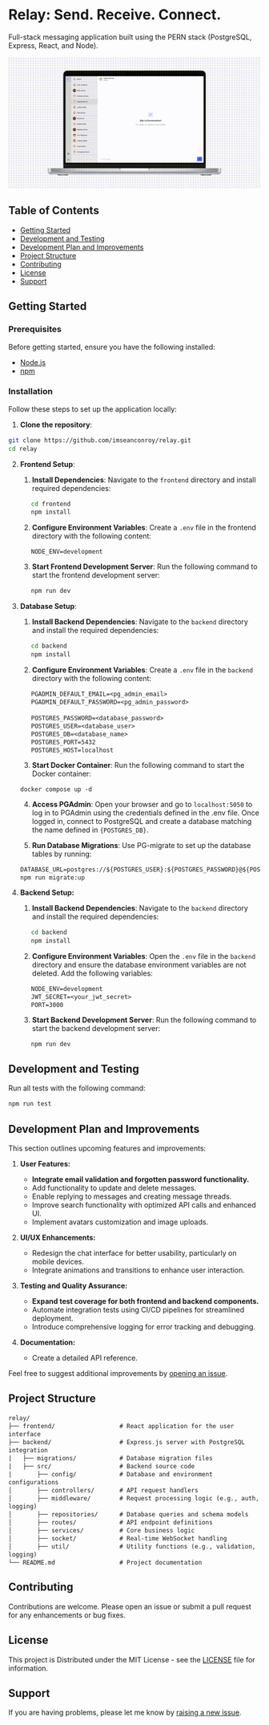 # Relay: Send. Receive. Connect.

Full-stack messaging application built using the PERN stack (PostgreSQL, Express, React, and Node).

![Project Colors Demo](.github/test.gif)

## Table of Contents

- [Getting Started](#getting-started)
- [Development and Testing](#development-and-testing)
- [Development Plan and Improvements](#development-plan-and-improvements)
- [Project Structure](#project-structure)
- [Contributing](#contributing)
- [License](#license)
- [Support](#support)

## Getting Started

### Prerequisites
Before getting started, ensure you have the following installed:
- [Node.js](https://nodejs.org/)
- [npm](https://www.npmjs.com/)

### Installation

Follow these steps to set up the application locally:

1. **Clone the repository**:

```bash
git clone https://github.com/imseanconroy/relay.git
cd relay
```

2. **Frontend Setup**:

   1. **Install Dependencies**: Navigate to the `frontend` directory and install required dependencies:
   ```bash
      cd frontend
      npm install
   ```

   2. **Configure Environment Variables**: Create a `.env` file in the frontend directory with the following content:
   ```env
      NODE_ENV=development
   ```

   3. **Start Frontend Development Server**: Run the following command to start the frontend development server:
   ```bash
      npm run dev
   ```

3. **Database Setup**:

   1. **Install Backend Dependencies**: Navigate to the `backend` directory and install the required dependencies:
   ```bash
      cd backend
      npm install
   ```

   2. **Configure Environment Variables**: Create a `.env` file in the `backend` directory with the following content:
   ```env
      PGADMIN_DEFAULT_EMAIL=<pg_admin_email>
      PGADMIN_DEFAULT_PASSWORD=<pg_admin_password>

      POSTGRES_PASSWORD=<database_password>
      POSTGRES_USER=<database_user>
      POSTGRES_DB=<database_name>
      POSTGRES_PORT=5432
      POSTGRES_HOST=localhost
   ```

   3. **Start Docker Container**: Run the following command to start the Docker container:
    ```env
    docker compose up -d
    ```
   
   4. **Access PGAdmin**: Open your browser and go to `localhost:5050` to log in to PGAdmin using the credentials defined in the .env file. Once logged in, connect to PostgreSQL and create a database matching the name defined in `{POSTGRES_DB}`.
   
   5. **Run Database Migrations**: Use PG-migrate to set up the database tables by running:
   ```
   DATABASE_URL=postgres://${POSTGRES_USER}:${POSTGRES_PASSWORD}@${POSTGRES_HOST}:${POSTGRES_PORT}/${POSTGRES_DB} npm run migrate:up
   ```

4. **Backend Setup:**

   1. **Install Backend Dependencies**: Navigate to the `backend` directory and install the required dependencies:
   ```bash
      cd backend
      npm install
   ```

   2. **Configure Environment Variables**: Open the `.env` file in the `backend` directory and ensure the database environment variables are not deleted. Add the following variables:
   ```env
      NODE_ENV=development
      JWT_SECRET=<your_jwt_secret>
      PORT=3000
   ```

   3. **Start Backend Development Server**: Run the following command to start the backend development server:
   ```bash
      npm run dev
   ```

## Development and Testing

Run all tests with the following command:
```bash
npm run test
```

## Development Plan and Improvements

This section outlines upcoming features and improvements:

1. **User Features:**
   - **Integrate email validation and forgotten password functionality.**
   - Add functionality to update and delete messages.
   - Enable replying to messages and creating message threads.
   - Improve search functionality with optimized API calls and enhanced UI.
   - Implement avatars customization and image uploads.

2. **UI/UX Enhancements:**
   - Redesign the chat interface for better usability, particularly on mobile devices.
   - Integrate animations and transitions to enhance user interaction.

3. **Testing and Quality Assurance:**
   - **Expand test coverage for both frontend and backend components.**
   - Automate integration tests using CI/CD pipelines for streamlined deployment.
   - Introduce comprehensive logging for error tracking and debugging.

4. **Documentation:**
   - Create a detailed API reference.

Feel free to suggest additional improvements by [opening an issue](https://github.com/ImSeanConroy/relay/issues/new/choose).

## Project Structure

```
relay/
├── frontend/                  # React application for the user interface
├── backend/                   # Express.js server with PostgreSQL integration
|   ├── migrations/            # Database migration files
|   ├── src/                   # Backend source code
|       ├── config/            # Database and environment configurations
│       ├── controllers/       # API request handlers
│       ├── middleware/        # Request processing logic (e.g., auth, logging)
│       ├── repositories/      # Database queries and schema models
│       ├── routes/            # API endpoint definitions
│       ├── services/          # Core business logic
│       ├── socket/            # Real-time WebSocket handling
│       ├── util/              # Utility functions (e.g., validation, logging)
└── README.md                  # Project documentation
```

## Contributing

Contributions are welcome. Please open an issue or submit a pull request for any enhancements or bug fixes.

## License

This project is Distributed under the MIT License - see the [LICENSE](LICENSE) file for information.

## Support

If you are having problems, please let me know by [raising a new issue](https://github.com/ImSeanConroy/relay/issues/new/choose).
